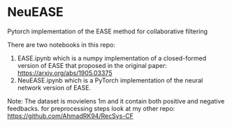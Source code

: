 # NeuEASE
Pytorch implementation of the EASE method for collaborative filtering

There are two notebooks in this repo:
  1) EASE.ipynb which is a numpy implementation of a closed-formed version of EASE that proposed in the original paper: https://arxiv.org/abs/1905.03375
  2) NeuEASE.ipynb which is a PyTorch implementation of the neural network version of EASE.

Note: The dataset is movielens 1m and it contain both positive and negative feedbacks. for preprocessing steps look at my other repo: https://github.com/AhmadRK94/RecSys-CF
